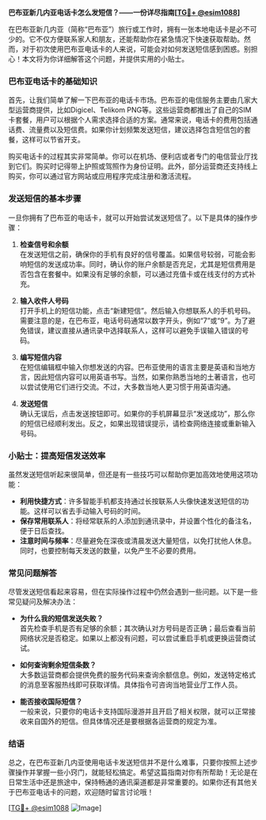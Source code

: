 **巴布亚新几内亚电话卡怎么发短信？——一份详尽指南[[TG💪+ @esim1088](https://t.me/s/esim1088)]**

在巴布亚新几内亚（简称“巴布亚”）旅行或工作时，拥有一张本地电话卡是必不可少的。它不仅方便联系家人和朋友，还能帮助你在紧急情况下快速获取帮助。然而，对于初次使用巴布亚电话卡的人来说，可能会对如何发送短信感到困惑。别担心！本文将为你详细解答这个问题，并提供实用的小贴士。

### 巴布亚电话卡的基础知识

首先，让我们简单了解一下巴布亚的电话卡市场。巴布亚的电信服务主要由几家大型运营商提供，比如Digicel、Telikom PNG等。这些运营商都推出了自己的SIM卡套餐，用户可以根据个人需求选择合适的方案。通常来说，电话卡的费用包括通话费、流量费以及短信费。如果你计划频繁发送短信，建议选择包含短信包的套餐，这样可以节省开支。

购买电话卡的过程其实非常简单。你可以在机场、便利店或者专门的电信营业厅找到它们。购买时记得带上护照或驾照作为身份证明。此外，部分运营商还支持线上购买，你可以通过官方网站或应用程序完成注册和激活流程。

### 发送短信的基本步骤

一旦你拥有了巴布亚的电话卡，就可以开始尝试发送短信了。以下是具体的操作步骤：

1. **检查信号和余额**  
   在发送短信之前，确保你的手机有良好的信号覆盖。如果信号较弱，可能会影响短信的发送成功率。同时，确认你的账户余额是否充足，尤其是短信费用是否包含在套餐中。如果没有足够的余额，可以通过充值卡或在线支付的方式补充。

2. **输入收件人号码**  
   打开手机上的短信功能，点击“新建短信”。然后输入你想联系人的手机号码。需要注意的是，在巴布亚，电话号码通常以数字开头，例如“7”或“9”。为了避免错误，建议直接从通讯录中选择联系人，这样可以避免手误输入错误的号码。

3. **编写短信内容**  
   在短信编辑框中输入你想发送的内容。巴布亚使用的语言主要是英语和当地方言，因此短信内容可以用英语书写。当然，如果你熟悉当地的土著语言，也可以尝试使用它们进行交流。不过，大多数当地人更习惯于用英语沟通。

4. **发送短信**  
   确认无误后，点击发送按钮即可。如果你的手机屏幕显示“发送成功”，那么你的短信已经顺利发出。反之，如果出现错误提示，请检查网络连接或重新输入号码。

### 小贴士：提高短信发送效率

虽然发送短信听起来很简单，但还是有一些技巧可以帮助你更加高效地使用这项功能：

- **利用快捷方式**：许多智能手机都支持通过长按联系人头像快速发送短信的功能。这样可以省去手动输入号码的时间。
- **保存常用联系人**：将经常联系的人添加到通讯录中，并设置个性化的备注名，便于日后查找。
- **注意时间与频率**：尽量避免在深夜或清晨发送大量短信，以免打扰他人休息。同时，也要控制每天发送的数量，以免产生不必要的费用。

### 常见问题解答

尽管发送短信看起来容易，但在实际操作过程中仍然会遇到一些问题。以下是一些常见疑问及解决办法：

- **为什么我的短信发送失败？**  
  首先检查手机是否有足够的余额；其次确认对方号码是否正确；最后查看当前网络状况是否稳定。如果以上都没有问题，可以尝试重启手机或更换运营商试试。

- **如何查询剩余短信条数？**  
  大多数运营商都会提供免费的服务代码来查询余额信息。例如，发送特定格式的消息至客服热线即可获取详情。具体指令可咨询当地营业厅工作人员。

- **能否接收国际短信？**  
  一般来说，只要你的电话卡支持国际漫游并且开启了相关权限，就可以正常接收来自国外的短信。但具体情况还是要根据各运营商的规定为准。

### 结语

总之，在巴布亚新几内亚使用电话卡发送短信并不是什么难事，只要你按照上述步骤操作并掌握一些小窍门，就能轻松搞定。希望这篇指南对你有所帮助！无论是在日常生活中还是旅途中，保持畅通的通讯渠道都是非常重要的。如果你还有其他关于巴布亚电话卡的问题，欢迎随时留言讨论哦！

[[TG💪+ @esim1088](https://t.me/s/esim1088) ![Image](https://i.postimg.cc/4NQfJmqS/Snipaste-2025-05-13-00-14-12.png)]